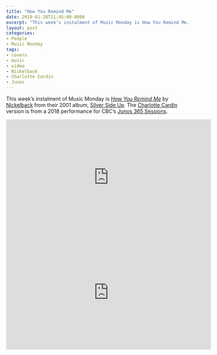 ```yaml
---
title: "How You Remind Me"
date: 2019-01-28T11:45:00-0800
excerpt: "This week’s instalment of Music Monday is How You Remind Me. The 2001 Nickelback original and a 2018 cover by Charlotte Cardin."
layout: post
categories:
- People
- Music Monday
tags:
- covers
- music
- video
- Nickelback
- Charlotte Cardin
- Junos
---
```

This week’s instalment of Music Monday is [_How You Remind Me_](https://en.wikipedia.org/wiki/How_You_Remind_Me) by
[Nickelback](http://nickelback.com/) from their 2001 album,
[Silver Side Up](https://en.wikipedia.org/wiki/Silver_Side_Up). The [Charlotte Cardin](http://www.charlottecardin.com/)
version is from a 2018 performance for CBC’s [Junos 365 Sessions](https://www.cbc.ca/music/junos).

<div class="video-container">
<iframe width="560" height="315" src="https://www.youtube.com/embed/1cQh1ccqu8M" frameborder="0" allowfullscreen></iframe>
</div>

<div class="video-container">
<iframe width="560" height="315" src="https://www.youtube.com/embed/4dKHKuknMN8" frameborder="0" allowfullscreen></iframe>
</div>
